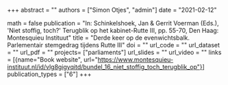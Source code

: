 +++
abstract = ""
authors = ["Simon Otjes", "admin"]
date = "2021-02-12"

math = false
publication = "In: Schinkelshoek, Jan & Gerrit Voerman (Eds.), 'Niet stoffig, toch?' Terugblik op het kabinet-Rutte III, pp. 55-70, Den Haag: Montesquieu Instituut"
title = "Derde keer op de evenwichtsbalk. Parlementair stemgedrag tijdens Rutte III"
doi = ""
url_code = ""
url_dataset = ""
url_pdf = ""
projects= ["parliaments"]
url_slides = ""
url_video = ""
links = [{name="Book website", url="https://www.montesquieu-instituut.nl/id/vlg8gigyqitd/bundel_16_niet_stoffig_toch_terugblik_op"}]
publication_types = ["6"]
+++
